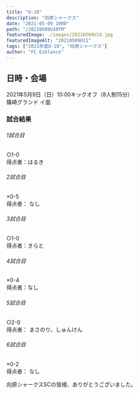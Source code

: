 ```yaml
---
title: "U-10"
description: "向原シャークス"
date: "2021-05-09 1000"
path: "/20210509U10TM"
featuredImage: ./images/20210509U10.jpg
featuredImageAlt: "20210509U11"
tags: ["2021年度U-10", "向原シャークス"]
author: "FC Esblanco"
---
```




## 日時・会場

2021年5月9日（日）10:00キックオフ（8人制15分）  
篠崎グランド イ面  

### 試合結果

######  1試合目  
○1-0  
得点者：はるき

###### 2試合目  
×0-5  
得点者： なし

######  3試合目  
○1-0  
得点者：きらと

######  4試合目  
×0-4    
得点者：なし

###### 5試合目  
○2-0    
得点者： まさのり、しゅんけん

###### 6試合目  
×0-2    
得点者： なし


向原シャークスSCの皆様、ありがとうございました。
